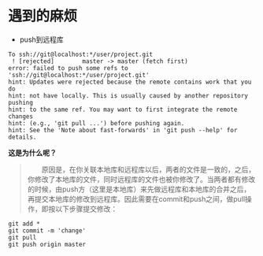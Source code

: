 # 遇到的麻烦
- push到远程库
```
To ssh://git@localhost:*/user/project.git
 ! [rejected]        master -> master (fetch first)
error: failed to push some refs to 'ssh://git@localhost:*/user/project.git'
hint: Updates were rejected because the remote contains work that you do
hint: not have locally. This is usually caused by another repository pushing
hint: to the same ref. You may want to first integrate the remote changes
hint: (e.g., 'git pull ...') before pushing again.
hint: See the 'Note about fast-forwards' in 'git push --help' for details.
```
**这是为什么呢？**  
>　　原因是，在你关联本地库和远程库以后，两者的文件是一致的，之后，你修改了本地库的文件，同时远程库的文件也被你修改了。当两者都有修改的时候，由push方（这里是本地库）来先做远程库和本地库的合并之后，再提交本地库的修改到远程库。因此需要在commit和push之间，做pull操作，即按以下步骤提交修改：
```
git add *
git commit -m 'change'
git pull
git push origin master
```
